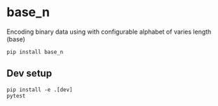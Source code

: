 # base_n

Encoding binary data using with configurable alphabet of varies length (base)


```
pip install base_n
```

## Dev setup

```
pip install -e .[dev]
pytest
```
